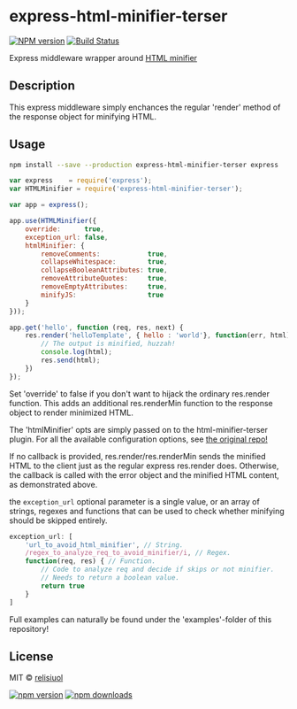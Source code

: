 # express-html-minifier-terser

[![NPM version](https://img.shields.io/npm/v/express-html-minifier-terser.svg)](https://www.npmjs.com/package/express-html-minifier-terser)
[![Build Status](https://github.com/relisiuol/express-html-minifier-terser/workflows/CI/badge.svg)](https://github.com/relisiuol/express-html-minifier-terser/actions?workflow=CI)

Express middleware wrapper around [HTML minifier](https://github.com/terser/html-minifier-terser)

## Description

This express middleware simply enchances the regular 'render' method of the response object for minifying HTML.

## Usage

```sh
npm install --save --production express-html-minifier-terser express
```

```js
var express    = require('express');
var HTMLMinifier = require('express-html-minifier-terser');

var app = express();

app.use(HTMLMinifier({
    override:      true,
    exception_url: false,
    htmlMinifier: {
        removeComments:            true,
        collapseWhitespace:        true,
        collapseBooleanAttributes: true,
        removeAttributeQuotes:     true,
        removeEmptyAttributes:     true,
        minifyJS:                  true
    }
}));

app.get('hello', function (req, res, next) {
    res.render('helloTemplate', { hello : 'world'}, function(err, html) {
        // The output is minified, huzzah!
        console.log(html);
        res.send(html);
    })
});
```

Set 'override' to false if you don't want to hijack the ordinary res.render function. This adds an additional res.renderMin function to the response object to render minimized HTML.

The 'htmlMinifier' opts are simply passed on to the html-minifier-terser plugin. For all the available configuration options, see [the original repo!](https://github.com/terser/html-minifier-terser/#options-quick-reference)

If no callback is provided, res.render/res.renderMin sends the minified HTML to the client just as the regular
express res.render does. Otherwise, the callback is called with the error object and the minified HTML content, as
demonstrated above.

the `exception_url` optional parameter is a single value, or an array of strings, regexes and functions
that can be used to check whether minifying should be skipped entirely.

```js
exception_url: [
    'url_to_avoid_html_minifier', // String.
    /regex_to_analyze_req_to_avoid_minifier/i, // Regex.
    function(req, res) { // Function.
        // Code to analyze req and decide if skips or not minifier.
        // Needs to return a boolean value.
        return true
    }
]
```

Full examples can naturally be found under the 'examples'-folder of this repository!

## License

MIT © [relisiuol](https://relisiuol.fr)

[![npm version](https://badge.fury.io/js/express-html-minifier-terser.svg)](https://badge.fury.io/js/express-html-minifier-terser)
[![npm downloads](https://img.shields.io/npm/dm/express-html-minifier-terser.svg)](https://img.shields.io/npm/dm/express-html-minifier-terser.svg)
